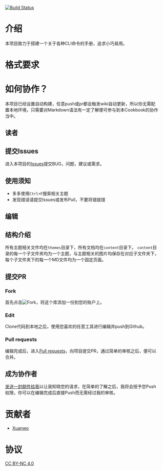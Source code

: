 [![Build Status](https://travis-ci.org/Xuanwo/CLIWiki.svg?branch=master)](https://travis-ci.org/Xuanwo/CLIWiki)

# 介绍
本项目致力于搭建一个关于各种CLI命令的手册，追求小巧易用。

# 格式要求

# 如何协作？
本项目已经设置自动构建，任意push或pr都会触发wiki自动更新，所以你无需配置本地环境，只需要对Markdown语法有一定了解便可参与到本Cookbook的协作当中。

## **读者**

## 提交Issues

进入本项目的[Issues](https://github.com/Xuanwo/CLIWiki/issues)提交BUG，问题，建议或需求。

## 使用须知

- 多多使用`Ctrl+F`搜索相关主题
- 发现错误请提交Issues或发布Pull，不要将错就错

## **编辑**

## 结构介绍

所有主题相关文件均在`themes`目录下，所有文档均在`content`目录下。
`content`目录的每一个子文件夹均为一个主题，与主题相关的图片均保存在对应子文件夹下，每个子文件夹下的每一个MD文件均为一个固定页面。

## 提交PR

### Fork

首先点击![Fork](https://cli.xuanwo.org/static/images/fork-to-my-account.png)，将这个库添加一份到您的账户上。

### Edit

Clone代码到本地之后，使用您喜欢的任意工具进行编辑并push到Github。

### Pull requests

编辑完成后，进入[Pull requests](https://github.com/Xuanwo/CLIWiki/pulls)，向项目提交PR，通过简单的审核之后，便可以合并。

## 成为协作者

[发送一封邮件给我](mailto:xuanwo.cn@gmail.com)以让我知晓您的请求，在简单的了解之后，我将会授予您Push权限，你可以在编辑完成后直接Push而无需经过我的审核。

# 贡献者

- [Xuanwo](https://xuanwo.org/)

# 协议

[CC BY-NC 4.0](http://creativecommons.org/licenses/by-nc/4.0/)
